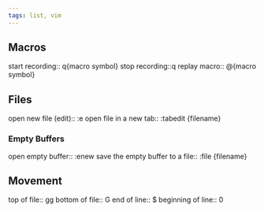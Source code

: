 ```yaml
---
tags: list, vim
---
```

## Macros
start recording:: q{macro symbol}
stop recording::q
replay macro:: @{macro symbol}

## Files
open new file (edit):: :e
open file in a new tab:: :tabedit {filename}
### Empty Buffers
open empty buffer:: :enew
save the empty buffer to a file:: :file {filename}
## Movement
top of file:: gg
bottom of file:: G
end of line:: $
beginning of line:: 0


